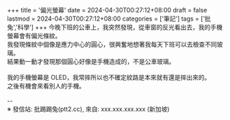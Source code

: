 +++
title = '偏光螢幕'
date = 2024-04-30T00:27:12+08:00
draft = false
lastmod = 2024-04-30T00:27:12+08:00
categories = ['筆記']
tags = ['批兔','科學']
+++
今晚下班的公車上，我突然發現，從車窗的反光看出去，我的手機螢幕會有偏光條紋。<br>
我發現條紋中個像是應力中心的圓心，很興奮地想著我每天下班可以去檢查不同玻璃。<br>
結果動一動才發現那個圓心好像是手機造成的，不是公車玻璃。<br>
<br>
我的手機螢幕是 OLED，我常摔所以也不確定紋路是本來就有還是摔出來的。<br>
之後有機會來看別人的手機。<br>
<br>
--<br>
※ 發信站: 批踢踢兔(ptt2.cc), 來自: xxx.xxx.xxx.xxx (新加坡)<br>
